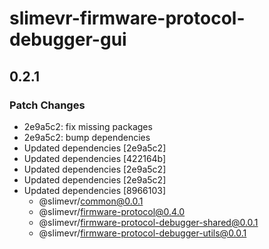 # slimevr-firmware-protocol-debugger-gui

## 0.2.1

### Patch Changes

- 2e9a5c2: fix missing packages
- 2e9a5c2: bump dependencies
- Updated dependencies [2e9a5c2]
- Updated dependencies [422164b]
- Updated dependencies [2e9a5c2]
- Updated dependencies [2e9a5c2]
- Updated dependencies [8966103]
  - @slimevr/common@0.0.1
  - @slimevr/firmware-protocol@0.4.0
  - @slimevr/firmware-protocol-debugger-shared@0.0.1
  - @slimevr/firmware-protocol-debugger-utils@0.0.1
